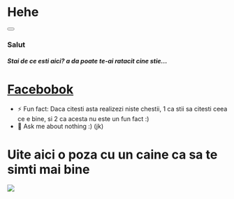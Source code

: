# Hehe
<button></button>
### Salut

##### Stai de ce esti aici? a da poate te-ai ratacit cine stie...

# [Facebobok](https://nikistefan2.github.io/Fake-Facebook/)

<!--
**NikiStefan2/nikistefan2** is a ✨ _special_ ✨ repository because its `README.md` (this file) appears on your GitHub profile.

Here are some ideas to get you started:

- 🔭 I’m currently working on ...
- 🌱 I’m currently learning ...
- 👯 I’m looking to collaborate on ...
- 🤔 I’m looking for help with ...
- 💬 Ask me about ...
- 📫 How to reach me: ...
- 😄 Pronouns: ...-->
 - ⚡ Fun fact: Daca citesti asta realizezi niste chestii, 1 ca stii sa citesti ceea ce e bine, si 2 ca acesta nu este un fun fact :)
 - 💬 Ask me about nothing :) (jk)

# Uite aici o poza cu un caine ca sa te simti mai bine 

![](https://images.unsplash.com/photo-1552053831-71594a27632d?ixid=MnwxMjA3fDB8MHxwaG90by1wYWdlfHx8fGVufDB8fHx8&ixlib=rb-1.2.1&auto=format&fit=crop&w=612&q=80)


